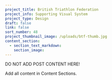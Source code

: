 ```yaml
---
project_title: British Triathlon Federation
project_info: Supporting Visual System
project_type: Design
draft: false
link: false
sort_number: 48
project_thumbnail_image: /uploads/btf-thumb.jpg
content_section:
  - section_text_markdown:
    section_image:
---
```

DO NOT ADD POST CONTENT HERE!

Add all content in Content Sections.